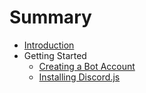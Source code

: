 # Summary

* [Introduction](README.md)
* Getting Started
    * [Creating a Bot Account](getting-started/creating-a-bot-account.md)
    * [Installing Discord.js](getting-started/installing-discordjs.md)